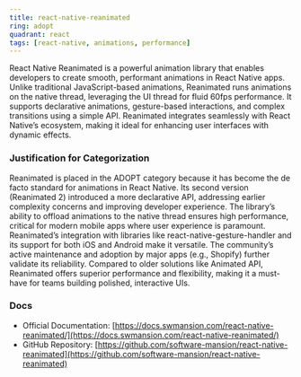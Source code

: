 ```yaml
---
title: react-native-reanimated
ring: adopt
quadrant: react
tags: [react-native, animations, performance]
---
```

React Native Reanimated is a powerful animation library that enables developers to create smooth, performant animations in React Native apps. Unlike traditional JavaScript-based animations, Reanimated runs animations on the native thread, leveraging the UI thread for fluid 60fps performance. It supports declarative animations, gesture-based interactions, and complex transitions using a simple API. Reanimated integrates seamlessly with React Native’s ecosystem, making it ideal for enhancing user interfaces with dynamic effects.

### Justification for Categorization 
Reanimated is placed in the ADOPT category because it has become the de facto standard for animations in React Native. Its second version (Reanimated 2) introduced a more declarative API, addressing earlier complexity concerns and improving developer experience. The library’s ability to offload animations to the native thread ensures high performance, critical for modern mobile apps where user experience is paramount. Reanimated’s integration with libraries like react-native-gesture-handler and its support for both iOS and Android make it versatile. The community’s active maintenance and adoption by major apps (e.g., Shopify) further validate its reliability. Compared to older solutions like Animated API, Reanimated offers superior performance and flexibility, making it a must-have for teams building polished, interactive UIs.

### Docs 
- Official Documentation: [https://docs.swmansion.com/react-native-reanimated/](https://docs.swmansion.com/react-native-reanimated/)  
- GitHub Repository: [https://github.com/software-mansion/react-native-reanimated](https://github.com/software-mansion/react-native-reanimated)
